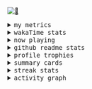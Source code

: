 [![🐙](https://hits.seeyoufarm.com/api/count/incr/badge.svg?url=https%3A%2F%2Fgithub.com%2Fktnkk%2Fhit-counter&count_bg=%23070707&title_bg=%23070707&icon=&icon_color=%23E7E7E7&title=visitors&edge_flat=true)](https://hits.seeyoufarm.com)

<details>
  <summary> <samp>my metrics</samp></summary>
  
  <br>
  
 ![🐳](https://github.com/kkhys/kkhys/blob/main/github-metrics.svg)
  
  ***
</details>

<details>
  <summary> <samp>wakaTime stats</samp></summary>
  
  <br>
  
<!--START_SECTION:waka-->
![Code Time](http://img.shields.io/badge/Code%20Time-2%2C284%20hrs%2011%20mins-blue)

**🐱 My GitHub Data** 

> 📦 5.0 MB Used in GitHub's Storage 
 > 
> 🏆 21 Contributions in the Year 2024
 > 
> 💼 Opted to Hire
 > 
> 📜 9 Public Repositories 
 > 
> 🔑 23 Private Repositories 
 > 
**I'm an Early 🐤** 

```text
🌞 Morning                4659 commits        █████████░░░░░░░░░░░░░░░░   36.81 % 
🌆 Daytime                2648 commits        █████░░░░░░░░░░░░░░░░░░░░   20.92 % 
🌃 Evening                4022 commits        ████████░░░░░░░░░░░░░░░░░   31.78 % 
🌙 Night                  1328 commits        ███░░░░░░░░░░░░░░░░░░░░░░   10.49 % 
```
📅 **I'm Most Productive on Monday** 

```text
Monday                   2006 commits        ████░░░░░░░░░░░░░░░░░░░░░   15.85 % 
Tuesday                  1862 commits        ████░░░░░░░░░░░░░░░░░░░░░   14.71 % 
Wednesday                1819 commits        ████░░░░░░░░░░░░░░░░░░░░░   14.37 % 
Thursday                 1820 commits        ████░░░░░░░░░░░░░░░░░░░░░   14.38 % 
Friday                   1794 commits        ████░░░░░░░░░░░░░░░░░░░░░   14.17 % 
Saturday                 1669 commits        ███░░░░░░░░░░░░░░░░░░░░░░   13.19 % 
Sunday                   1687 commits        ███░░░░░░░░░░░░░░░░░░░░░░   13.33 % 
```


📊 **This Week I Spent My Time On** 

```text
🕑︎ Time Zone: Asia/Tokyo

💬 Programming Languages: 
Other                    38 hrs 23 mins      ██████████████████░░░░░░░   70.45 % 
TypeScript               9 hrs 39 mins       ████░░░░░░░░░░░░░░░░░░░░░   17.73 % 
JSON                     1 hr 57 mins        █░░░░░░░░░░░░░░░░░░░░░░░░   03.60 % 
Java                     1 hr 25 mins        █░░░░░░░░░░░░░░░░░░░░░░░░   02.62 % 
MDX                      55 mins             ░░░░░░░░░░░░░░░░░░░░░░░░░   01.70 % 

🔥 Editors: 
Chrome                   38 hrs 23 mins      ██████████████████░░░░░░░   70.45 % 
WebStorm                 14 hrs 13 mins      ███████░░░░░░░░░░░░░░░░░░   26.12 % 
IntelliJ                 1 hr 49 mins        █░░░░░░░░░░░░░░░░░░░░░░░░   03.35 % 
DataGrip                 2 mins              ░░░░░░░░░░░░░░░░░░░░░░░░░   00.08 % 

💻 Operating System: 
Mac                      54 hrs 29 mins      █████████████████████████   100.00 % 
```


 Last Updated on 2024/01/01 18:35:42 UTC
<!--END_SECTION:waka-->
  
  ***
</details>


<details>
  <summary> <samp>now playing</samp></summary>
  
  <br>
 
 [![🐟](https://spotify-github-profile.vercel.app/api/view?uid=31ryofms4dnv7mrohhepo4c4zgqu&cover_image=true&theme=default&show_offline=false&background_color=121212&bar_color=53b14f&bar_color_cover=false)](https://open.spotify.com/user/31ryofms4dnv7mrohhepo4c4zgqu)
  
  ***
</details>

<details>
  <summary> <samp>github readme stats</samp></summary>
  
  <br>
  
 <p align="left"> 
  <img alt="🐠" src="https://github-readme-stats.vercel.app/api?username=kkhys&count_private=true&show_icons=true&theme=dark&include_all_commits=true" />
  <img alt="🐟" src="https://github-readme-stats.vercel.app/api/top-langs/?username=kkhys&layout=compact&theme=dark&langs_count=10&hide=HTML,CSS,SCSS" />
</p>
  
  ***
</details>

<details>
  <summary> <samp>profile trophies</samp></summary>
  
  <br>
  
  [![🐬](https://github-profile-trophy.vercel.app/?username=kkhys&rank=SECRET,SSS,SS,S,AAA,AA,A&theme=darkhub&row=1&margin-w=10&no-bg=true)](https://github.com/ryo-ma/github-profile-trophy)
  
  ***
</details>

<details>
  <summary> <samp>summary cards</samp></summary>
  
  <br>
  
  ![🐋](https://github-profile-summary-cards.vercel.app/api/cards/profile-details?username=kkhys&theme=github_dark)
  ![🦑](https://github-profile-summary-cards.vercel.app/api/cards/repos-per-language?username=kkhys&theme=github_dark)
  ![🦭](https://github-profile-summary-cards.vercel.app/api/cards/most-commit-language?username=kkhys&theme=github_dark)
  ![🦀](https://github-profile-summary-cards.vercel.app/api/cards/stats?username=kkhys&theme=github_dark)
  ![🦈](https://github-profile-summary-cards.vercel.app/api/cards/productive-time?username=kkhys&theme=github_dark)
  
  ***
</details>

<details>
  <summary> <samp>streak stats</samp></summary>
  
  <br>
  
  [![🐠](http://github-readme-streak-stats.herokuapp.com?user=kkhys&theme=dark)](https://git.io/streak-stats)
  
  ***
</details>

<details>
  <summary> <samp>activity graph</samp></summary>
  
  <br>
  
  [![🐡](https://github-readme-activity-graph.vercel.app/graph?username=kkhys&theme=xcode)](https://github.com/ashutosh00710/github-readme-activity-graph)
  
  ***
</details>
